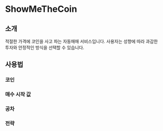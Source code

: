 # ShowMeTheCoin
## 소개
적절한 가격에 코인을 사고 파는 자동매매 서비스입니다. 
사용자는 성향에 따라 과감한 투자와 안정적인 방식을 선택할 수 있습니다.

## 사용법
### 코인
### 매수 시작 값
### 공차
### 전략